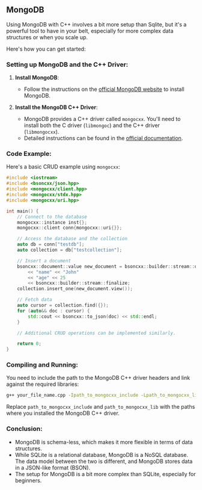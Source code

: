 ## MongoDB

Using MongoDB with C++ involves a bit more setup than Sqlite, but it's a powerful tool to have in your belt, especially for more complex data structures or when you scale up. 

Here's how you can get started:

### Setting up MongoDB and the C++ Driver:

1. **Install MongoDB**:
   - Follow the instructions on the [official MongoDB website](https://docs.mongodb.com/manual/installation/) to install MongoDB.

2. **Install the MongoDB C++ Driver**:
   - MongoDB provides a C++ driver called `mongocxx`. You'll need to install both the C driver (`libmongoc`) and the C++ driver (`libmongocxx`).
   - Detailed instructions can be found in the [official documentation](http://mongocxx.org/mongocxx-v3/installation/).

### Code Example:

Here's a basic CRUD example using `mongocxx`:

```cpp
#include <iostream>
#include <bsoncxx/json.hpp>
#include <mongocxx/client.hpp>
#include <mongocxx/stdx.hpp>
#include <mongocxx/uri.hpp>

int main() {
    // Connect to the database
    mongocxx::instance inst{};
    mongocxx::client conn{mongocxx::uri{}};

    // Access the database and the collection
    auto db = conn["testdb"];
    auto collection = db["testcollection"];

    // Insert a document
    bsoncxx::document::value new_document = bsoncxx::builder::stream::document{} 
        << "name" << "John" 
        << "age" << 25 
        << bsoncxx::builder::stream::finalize;
    collection.insert_one(new_document.view());

    // Fetch data
    auto cursor = collection.find({});
    for (auto&& doc : cursor) {
        std::cout << bsoncxx::to_json(doc) << std::endl;
    }

    // Additional CRUD operations can be implemented similarly.

    return 0;
}
```

### Compiling and Running:
   
You need to include the path to the MongoDB C++ driver headers and link against the required libraries:

```bash
g++ your_file_name.cpp -Ipath_to_mongocxx_include -Lpath_to_mongocxx_lib -lmongocxx -lbsoncxx -o output_name
```

Replace `path_to_mongocxx_include` and `path_to_mongocxx_lib` with the paths where you installed the MongoDB C++ driver.

### Conclusion:

- MongoDB is schema-less, which makes it more flexible in terms of data structures.
- While SQLite is a relational database, MongoDB is a NoSQL database. The data model between the two is different, and MongoDB stores data in a JSON-like format (BSON).
- The setup for MongoDB is a bit more complex than SQLite, especially for beginners.

